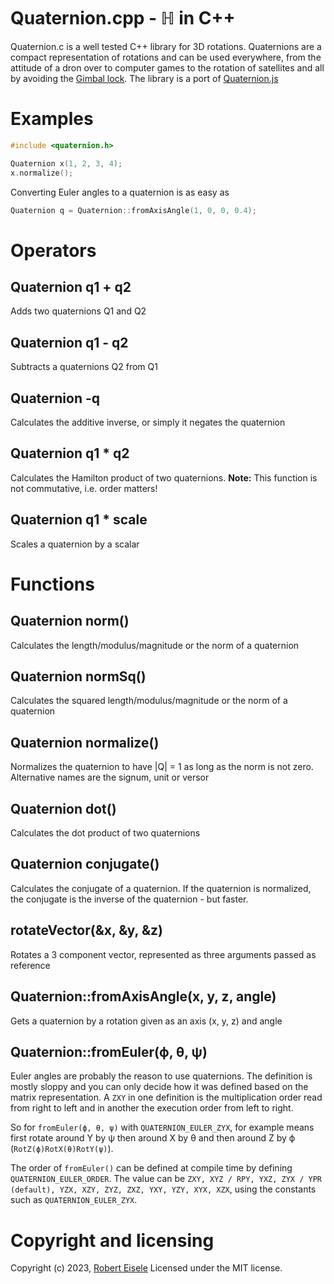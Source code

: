 # Quaternion.cpp - ℍ in C++

Quaternion.c is a well tested C++ library for 3D rotations. Quaternions are a compact representation of rotations and can be used everywhere, from the attitude of a dron over to computer games to the rotation of satellites and all by avoiding the [Gimbal lock](https://en.wikipedia.org/wiki/Gimbal_lock). The library is a port of [Quaternion.js](https://github.com/rawify/Quaternion.js)


# Examples

```cpp
#include <quaternion.h>

Quaternion x(1, 2, 3, 4);
x.normalize();
```

Converting Euler angles to a quaternion is as easy as 

```cpp
Quaternion q = Quaternion::fromAxisAngle(1, 0, 0, 0.4);
```

Operators
===

Quaternion q1 + q2
---
Adds two quaternions Q1 and Q2

Quaternion q1 - q2
---
Subtracts a quaternions Q2 from Q1

Quaternion -q
---
Calculates the additive inverse, or simply it negates the quaternion

Quaternion q1 * q2
---
Calculates the Hamilton product of two quaternions. **Note:** This function is not commutative, i.e. order matters!

Quaternion q1 * scale
---
Scales a quaternion by a scalar

Functions
===

Quaternion norm()
---
Calculates the length/modulus/magnitude or the norm of a quaternion

Quaternion normSq()
---
Calculates the squared length/modulus/magnitude or the norm of a quaternion

Quaternion normalize()
---
Normalizes the quaternion to have |Q| = 1 as long as the norm is not zero. Alternative names are the signum, unit or versor

Quaternion dot()
---
Calculates the dot product of two quaternions

Quaternion conjugate()
---
Calculates the conjugate of a quaternion. If the quaternion is normalized, the conjugate is the inverse of the quaternion - but faster.

rotateVector(&x, &y, &z)
---
Rotates a 3 component vector, represented as three arguments passed as reference

Quaternion::fromAxisAngle(x, y, z, angle)
---
Gets a quaternion by a rotation given as an axis (x, y, z) and angle


Quaternion::fromEuler(ϕ, θ, ψ)
---
Euler angles are probably the reason to use quaternions. The definition is mostly sloppy and you can only decide how it was defined based on the matrix representation. A `ZXY` in one definition is the multiplication order read from right to left and in another the execution order from left to right.

So for `fromEuler(ϕ, θ, ψ)` with `QUATERNION_EULER_ZYX`, for example means first rotate around Y by ψ then around X by θ and then around Z by ϕ (`RotZ(ϕ)RotX(θ)RotY(ψ)`).

The order of `fromEuler()` can be defined at compile time by defining `QUATERNION_EULER_ORDER`. The value can be `ZXY, XYZ / RPY, YXZ, ZYX / YPR (default), YZX, XZY, ZYZ, ZXZ, YXY, YZY, XYX, XZX`, using the constants such as `QUATERNION_EULER_ZYX`.

Copyright and licensing
===
Copyright (c) 2023, [Robert Eisele](https://raw.org/)
Licensed under the MIT license.

